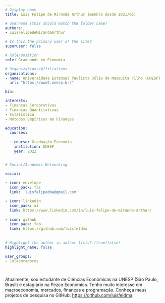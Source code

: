 ```yaml
---
# Display name
title: Luis Felipe de Miranda Arthur (membro desde 2021/05)

# Username (this should match the folder name)
authors:
- LuisFelipedeMirandaArthur

# Is this the primary user of the site?
superuser: false

# Role/position
role: Graduando em Economia

# Organizations/Affiliations
organizations:
- name: Universidade Estadual Paulista Júlio de Mesquita Filho (UNESP)
  url: "https://www2.unesp.br/"

bio:

interests:
- Finanças Corporativas
- Finanças Quantitativas
- Estatística
- Métodos Empíricos em Finanças

education:
  courses:
    
  - course: Graduação Economia
    institution: UNESP
    year: 2022


# Social/Academic Networking

social:
  
- icon: envelope
  icon_pack: fas
  link: 'luisfelipedma@gmail.com'

- icon: linkedin
  icon_pack: ai
  link: https://www.linkedin.com/in/luis-felipe-de-miranda-arthur/
  
- icon: github
  icon_pack: fab
  link: https://github.com/luisfeldma
  
  
# Highlight the author in author lists? (true/false)
highlight_name: false

user_groups:
- Colaboradores

---
```


Atualmente, sou estudante de Ciências Econômicas na UNESP (São Paulo, Brasil) e estagiário na Pezco Economics. Tenho muito interesse em macroeconomia, mercados, finanças e programação. Conheça meus projetos de pesquisa no GitHub: https://github.com/luisfeldma